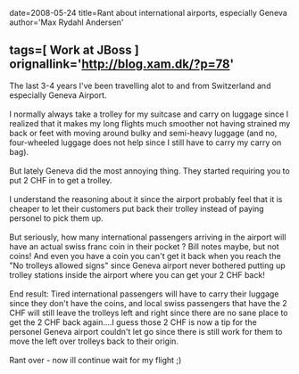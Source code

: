 date=2008-05-24
title=Rant about international airports, especially Geneva
author='Max Rydahl Andersen'

tags=[ Work at JBoss ]
orignallink='http://blog.xam.dk/?p=78'
---
<div><p>The last 3-4 years I've been travelling alot to and from Switzerland and especially Geneva Airport.
<br><br>
I normally always take a trolley for my suitcase and carry on luggage since I realized that it makes my long flights much smoother not having strained my back or feet with moving around bulky and semi-heavy luggage (and no, four-wheeled luggage does not help since I still have to carry my carry on bag).
<br><br>
But lately Geneva did the most annoying thing. They started requiring you to put 2 CHF in to get a trolley. 
<br><br>
I understand the reasoning about it since the airport probably feel that it is cheaper to let their customers put back their trolley instead of paying personel to pick them up.
<br><br>
But seriously, how many international passengers arriving in the airport will have an actual swiss franc coin in their pocket ? Bill notes maybe, but not coins! And even you have a coin you can't get it back when you reach the "No trolleys allowed signs" since Geneva airport never bothered putting up trolley stations inside the airport where you can get your 2 CHF back!
<br><br>
End result: Tired international passengers will have to carry their luggage since they don't have the coins, and local swiss passengers that have the 2 CHF will still leave the trolleys left and right since there are no sane place to get the 2 CHF back again....I guess those 2 CHF is now a tip for the personel Geneva airport couldn't let go since there is still work for them to move the left over trolleys back to their origin.
<br><br>
Rant over - now ill continue wait for my flight ;)</p></div>
